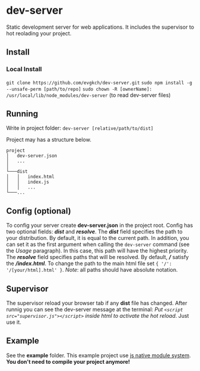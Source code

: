 # dev-server
Static development server for web applications. It includes the supervisor to hot reolading your project.

## Install

### Local Install
`git clone https://github.com/evgkch/dev-server.git`
`sudo npm install -g --unsafe-perm [path/to/repo]`
`sudo chown -R [ownerName]: /usr/local/lib/node_modules/dev-server` (to read dev-server files)

## Running
Write in project folder: `dev-server [relative/path/to/dist]`

Project may has a structure below.
```
project
│   dev-server.json
│   ...
│
└───dist
│   │   index.html
│   │   index.js
│   │   ...
└───...
```

## Config (optional)
To config your server create **dev-server.json** in the project root. Config has two optional fields: ***dist*** and ***resolve***.
The ***dist*** field specifies the path to your distribution. By default, it is equal to the current path. In addition, you can set it as the first argument when calling the `dev-server` command (see the *Usage* paragraph). In this case, this path will have the highest priority.
The ***resolve*** field specifies paths that will be resolved. By default, ***/*** satisfy the ***/index.html***. To change the path to the main html file set `{ '/': '/[your/html].html' }`.
*Note*: all paths should have absolute notation.

## Supervisor
The supervisor reload your browser tab if any **dist** file has changed. After runnig you can see the dev-server message at the terminal:
*Put `<script src="supervisor.js"></script>` inside html to activate the hot reload*. Just use it.

## Example
See the **example** folder. This example project use [js native module system](https://developer.mozilla.org/en-US/docs/Web/JavaScript/Guide/Modules). **You don't need to compile your project anymore!**
